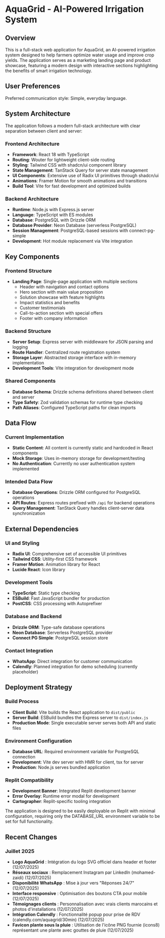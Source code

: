 # AquaGrid - AI-Powered Irrigation System

## Overview

This is a full-stack web application for AquaGrid, an AI-powered irrigation system designed to help farmers optimize water usage and improve crop yields. The application serves as a marketing landing page and product showcase, featuring a modern design with interactive sections highlighting the benefits of smart irrigation technology.

## User Preferences

Preferred communication style: Simple, everyday language.

## System Architecture

The application follows a modern full-stack architecture with clear separation between client and server:

### Frontend Architecture
- **Framework**: React 18 with TypeScript
- **Routing**: Wouter for lightweight client-side routing
- **Styling**: Tailwind CSS with shadcn/ui component library
- **State Management**: TanStack Query for server state management
- **UI Components**: Extensive use of Radix UI primitives through shadcn/ui
- **Animations**: Framer Motion for smooth animations and transitions
- **Build Tool**: Vite for fast development and optimized builds

### Backend Architecture
- **Runtime**: Node.js with Express.js server
- **Language**: TypeScript with ES modules
- **Database**: PostgreSQL with Drizzle ORM
- **Database Provider**: Neon Database (serverless PostgreSQL)
- **Session Management**: PostgreSQL-based sessions with connect-pg-simple
- **Development**: Hot module replacement via Vite integration

## Key Components

### Frontend Structure
- **Landing Page**: Single-page application with multiple sections
  - Header with navigation and contact options
  - Hero section with main value proposition
  - Solution showcase with feature highlights
  - Impact statistics and benefits
  - Customer testimonials
  - Call-to-action section with special offers
  - Footer with company information

### Backend Structure
- **Server Setup**: Express server with middleware for JSON parsing and logging
- **Route Handler**: Centralized route registration system
- **Storage Layer**: Abstracted storage interface with in-memory implementation
- **Development Tools**: Vite integration for development mode

### Shared Components
- **Database Schema**: Drizzle schema definitions shared between client and server
- **Type Safety**: Zod validation schemas for runtime type checking
- **Path Aliases**: Configured TypeScript paths for clean imports

## Data Flow

### Current Implementation
- **Static Content**: All content is currently static and hardcoded in React components
- **Mock Storage**: Uses in-memory storage for development/testing
- **No Authentication**: Currently no user authentication system implemented

### Intended Data Flow
- **Database Operations**: Drizzle ORM configured for PostgreSQL operations
- **API Routes**: Express routes prefixed with `/api` for backend operations
- **Query Management**: TanStack Query handles client-server data synchronization

## External Dependencies

### UI and Styling
- **Radix UI**: Comprehensive set of accessible UI primitives
- **Tailwind CSS**: Utility-first CSS framework
- **Framer Motion**: Animation library for React
- **Lucide React**: Icon library

### Development Tools
- **TypeScript**: Static type checking
- **ESBuild**: Fast JavaScript bundler for production
- **PostCSS**: CSS processing with Autoprefixer

### Database and Backend
- **Drizzle ORM**: Type-safe database operations
- **Neon Database**: Serverless PostgreSQL provider
- **Connect PG Simple**: PostgreSQL session store

### Contact Integration
- **WhatsApp**: Direct integration for customer communication
- **Calendly**: Planned integration for demo scheduling (currently placeholder)

## Deployment Strategy

### Build Process
- **Client Build**: Vite builds the React application to `dist/public`
- **Server Build**: ESBuild bundles the Express server to `dist/index.js`
- **Production Mode**: Single executable server serves both API and static files

### Environment Configuration
- **Database URL**: Required environment variable for PostgreSQL connection
- **Development**: Vite dev server with HMR for client, tsx for server
- **Production**: Node.js serves bundled application

### Replit Compatibility
- **Development Banner**: Integrated Replit development banner
- **Error Overlay**: Runtime error modal for development
- **Cartographer**: Replit-specific tooling integration

The application is designed to be easily deployable on Replit with minimal configuration, requiring only the DATABASE_URL environment variable to be set for full functionality.

## Recent Changes

### Juillet 2025
- **Logo AquaGrid** : Intégration du logo SVG officiel dans header et footer (12/07/2025)
- **Réseaux sociaux** : Remplacement Instagram par LinkedIn (mohamed-zaidi) (12/07/2025)
- **Disponibilité WhatsApp** : Mise à jour vers "Réponses 24/7" (12/07/2025)
- **Interface responsive** : Optimisation des boutons CTA pour mobile (12/07/2025)
- **Témoignages clients** : Personnalisation avec vrais clients marocains et photos d'installations (12/07/2025)
- **Intégration Calendly** : Fonctionnalité popup pour prise de RDV (calendly.com/aquagrid/30min) (12/07/2025)
- **Favicon plante sous la pluie** : Utilisation de l'icône PNG fournie (icons8) représentant une plante avec gouttes de pluie (12/07/2025)